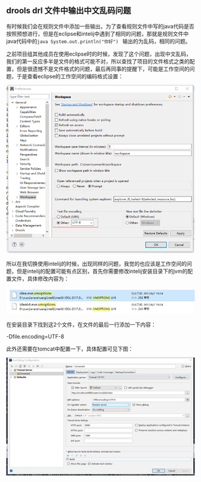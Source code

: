 ## drools drl 文件中输出中文乱码问题

有时候我们会在规则文件中添加一些输出，为了查看规则文件中写的java代码是否按照预想进行，但是在eclipse和intelij中遇到了相同的问题，那就是规则文件中java代码中的````java System.out.println("你好") ```` 输出的为乱码，相同的问题。

之前项目组其他成员在使用eclipse时的时候，发现了这个问题，出现中文乱码，我们的第一反应多半是文件的格式可能不对，所以查找了项目的文件格式之类的配置，但是很遗憾不是文件格式的问题，最后再同事的提醒下，可能是工作空间的问题，于是查看eclipse的工作空间的编码格式设置：

![eclipse](/img/Drools/drools10.png)

所以在我切换使用intelij的时候，出现同样的问题，我觉的也应该是工作空间的问题，但是intelij的配置可能有点区别，首先你需要修改intelij安装目录下的jvm的配置文件，具体修改内容为：

![eclipse](/img/Drools/drools11.png)

在安装目录下找到这2个文件，在文件的最后一行添加一下内容：

-Dfile.encoding=UTF-8

此外还需要在tomcat中配置一下，具体配置可见下图：

![eclipse](/img/Drools/drools12.png)



